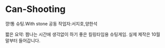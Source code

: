 # Can-Shooting
깡!통 슈팅.With stone
공동 작업자:서지호,양한석

짧은 요약: 짬나는 시간에 생각없이 하기 좋은 킬링타임용 슈팅게임.
실제 제작은 10월 말부터 들어갑니다.
